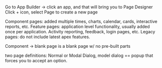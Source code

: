Go to App Builder -> click an app, and that will bring you to Page Designer
Click + icon, select Page to create a new page

Component pages: added multiple times, charts, calendar, cards, interactive reports, etc.
Feature pages: application level functionality, usually added once per application. Activity reporting, feedback, login pages, etc.
Legacy pages: do not include latest apex features.

Component -> blank page is a blank page w/ no pre-built parts

two page definitions: Normal or Modal Dialog, model dialog == popup that forces you to accept an option.

